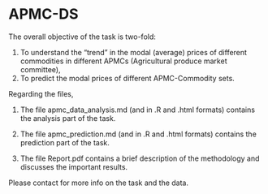 # APMC-DS

The overall objective of the task is two-fold:

1. To understand the “trend” in the modal (average) prices of different commodities in different APMCs (Agricultural produce market committee),
2. To predict the modal prices of different APMC-Commodity sets.

Regarding the files,

1. The file apmc_data_analysis.md (and in .R and .html formats) contains the analysis part of the task.

2. The file apmc_prediction.md (and in .R and .html formats) contains the prediction part of the task.

3. The file Report.pdf contains a brief description of the methodology and discusses the important results.

Please contact for more info on the task and the data.
